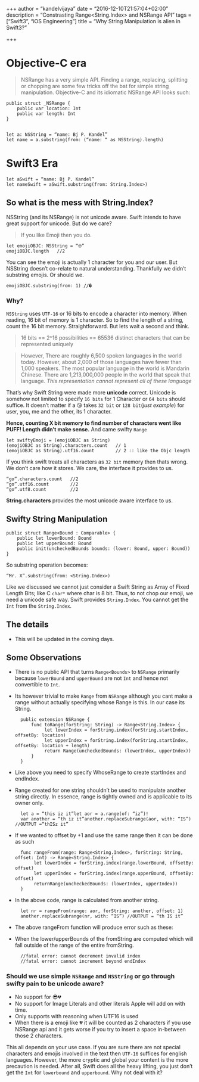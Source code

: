 +++
author = “kandelvijaya”
date = “2016-12-10T21:57:04+02:00”
description = “Constrasting Range<String.Index> and NSRange API”
tags = [“Swift3”, “iOS Engineering”]
title = “Why String Manipulation is alien in Swift3?”

+++

# Objective-C era
> NSRange has a very simple API. 
Finding a range, replacing, splitting or chopping are some few tricks off the bat for simple string manipulation. Objective-C and its idiomatic NSRange API looks such:

    public struct _NSRange {
        public var location: Int
        public var length: Int
    }


    let a: NSString = “name: Bj P. Kandel”
    let name = a.substring(from: (“name: “ as NSString).length)


# Swift3 Era

    let aSwift = “name: Bj P. Kandel”
    let nameSwift = aSwift.substring(from: String.Index>) 

## So what is the mess with String.Index?

NSString (and its NSRange) is not unicode aware. Swift intends to have great support for unicode. But do we care? 

> If you like Emoji then you do.

    let emojiOBJC: NSString = “🤓”
    emojiOBJC.length   //2 

You can see the emoji is actually 1 character for you and our user. But NSString doesn’t co-relate to natural understanding. Thankfully we didn’t substring emojis. Or should we.

    emojiOBJC.substring(from: 1) //� 

### Why?
`NSString` uses `UTF-16` or 16 bits to encode a character into memory. When reading, 16 bit of memory is 1 character. So to find the length of a string, count the 16 bit memory. Straightforward. But lets wait a second and think. 

>16 bits == 2^16 possibilities == 65536 distinct characters that can be represented uniquely

> However, There are roughly 6,500 spoken languages in the world today. However, about 2,000 of those languages have fewer than 1,000 speakers. The most popular language in the world is Mandarin Chinese. There are 1,213,000,000 people in the world that speak that language. _This representation cannot represent all of these language_

That’s why Swift String were made more __unicode__ correct. Unicode is somehow not limited to specify `16 bits` for 1 Character or `64 bits` should suffice. It doesn’t matter if a 😘 takes `32 bit` or `128 bit`(_just example_) for user, you, me and the other, its 1 character. 

__Hence, counting X bit memory to find number of characters went like PUFF! Length didn’t make sense.__ And came swifty `Range`

    let swiftyEmoji = (emojiOBJC as String)
    (emojiOBJC as String).characters.count   // 1
    (emojiOBJC as String).utf16.count        // 2 :: like the Objc length

If you think swift treats all characters as `32 bit` memory then thats wrong. We don’t care how it stores. We care, the interface it provides to us. 

    “go”.characters.count   //2
    “go”.utf16.count        //2
    “go”.utf8.count         //2

__String.characters__ provides the most unicode aware interface to us. 


## Swifty String Manipulation

    public struct Range<Bound : Comparable> {
        public let lowerBound: Bound
        public let upperBound: Bound
        public init(uncheckedBounds bounds: (lower: Bound, upper: Bound))
    }

So substring operation becomes:
    
    “Mr. X”.substring(from: <String.Index>)

Like we discussed we cannot just consider a Swift String as Array of Fixed Length Bits; like C `char*` where char is 8 bit. Thus, to not chop our emoji, we need a unicode safe way. Swift provides `String.Index`. You cannot get the `Int` from the `String.Index`. 

## The details 
- This will be updated in the coming days.

## Some Observations
- There is no public API that turns `Range<Bounds>` to `NSRange` primarily because `lowerBound` and `upperBound` are not `Int` and hence not convertible to `Int`.
- Its however trivial to make `Range` from `NSRange` although you cant make a range without actually specifying whose Range is this. In our case its String. 

        public extension NSRange {
            func toRange(forString: String) -> Range<String.Index> {
                 let lowerIndex = forString.index(forString.startIndex, offsetBy: location)
                 let upperIndex = forString.index(forString.startIndex, offsetBy: location + length)
                 return Range(uncheckedBounds: (lowerIndex, upperIndex))
            }
        }

- Like above you need to specify WhoseRange to create startIndex and endIndex.
- Range created for one string shouldn’t be used to manipulate another string directly. In essence, range is tightly owned and is applicable to its owner only.

        let a = “this iz it”let aor = a.range(of: “iz”)!
        var another = “th iz it”another.replaceSubrange(aor, with: “IS”) //OUTPUT =“thISz it”
    
- If we wanted to offset by +1 and use the same range then it can be done as such
    
        func rangeFrom(range: Range<String.Index>, forString: String, offset: Int) -> Range<String.Index> {
             let lowerIndex = forString.index(range.lowerBound, offsetBy: offset)
             let upperIndex = forString.index(range.upperBound, offsetBy: offset)
             returnRange(uncheckedBounds: (lowerIndex, upperIndex))
        }

- In the above code, range is calculated from another string. 
    
        let nr = rangeFrom(range: aor, forString: another, offset: 1)
        another.replaceSubrange(nr, with: “IS”) //OUTPUT = “th IS it”

- The above rangeFrom function will produce error such as these:
- When the lower/upperBounds of the fromString are computed which will fall outside of the range of the entire fromString.

        //fatal error: cannot decrement invalid index
        //fatal error: cannot increment beyond endIndex


### Should we use simple `NSRange` and `NSString` or go through swifty pain to be unicode aware?
- No support for 😎💔
- No support for Image Literals and other literals Apple will add on with time.
- Only supports with reasoning when UTF16 is used
- When there is a emoji like 💔  it will be counted as 2 characters if you use NSRange api and it gets worse if you try to insert a space in-between those 2 characters.

This all depends on your use case. If you are sure there are not special characters and emojis involved in the text then `UTF-16` suffices for english languages. However, the more cryptic and global your content is the more precaution is needed. After all, Swift does all the heavy lifting, you just don’t get the `Int` for `lowerbound` and `upperbound`.  Why not deal with it?
